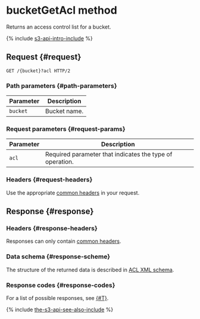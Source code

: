 # bucketGetAcl method

Returns an access control list for a bucket.

{% include [s3-api-intro-include](../../../../_includes/storage/s3-api-intro-include.md) %}

## Request {#request}

```http
GET /{bucket}?acl HTTP/2
```

### Path parameters {#path-parameters}

Parameter | Description
----- | -----
`bucket` | Bucket name.

### Request parameters {#request-params}

Parameter | Description
----- | -----
`acl` | Required parameter that indicates the type of operation.


### Headers {#request-headers}

Use the appropriate [common headers](../common-request-headers.md) in your request.

## Response {#response}

### Headers {#response-headers}

Responses can only contain [common headers](../common-response-headers.md).

### Data schema {#response-scheme}

The structure of the returned data is described in [ACL XML schema](xml-config.md).

### Response codes {#response-codes}

For a list of possible responses, see [{#T}](../response-codes.md).

{% include [the-s3-api-see-also-include](../../../../_includes/storage/the-s3-api-see-also-include.md) %}